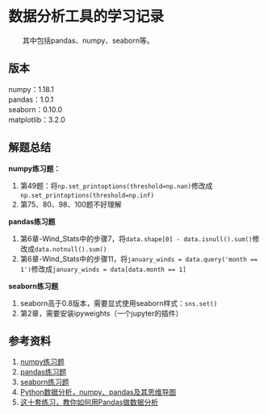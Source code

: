 # 数据分析工具的学习记录
&emsp;&emsp;其中包括pandas、numpy、seaborn等。  

## 版本
numpy：1.18.1  
pandas：1.0.1  
seaborn：0.10.0  
matplotlib：3.2.0

## 解题总结
**numpy练习题：**      
1. 第49题：将`np.set_printoptions(threshold=np.nan)`修改成`np.set_printoptions(threshold=np.inf)`
2. 第75、80、98、100题不好理解

**pandas练习题**
1. 第6章-Wind_Stats中的步骤7，将`data.shape[0] - data.isnull().sum()`修改成`data.notnull().sum()`
2. 第6章-Wind_Stats中的步骤11，将`january_winds = data.query('month == 1')`修改成`january_winds = data[data.month == 1]`

**seaborn练习题**
1. seaborn高于0.8版本，需要显式使用seaborn样式：`sns.set()`
2. 第2章，需要安装ipyweights（一个jupyter的插件）

## 参考资料
1. [numpy练习题](https://github.com/rougier/numpy-100)
2. [pandas练习题](https://github.com/guipsamora/pandas_exercises)
3. [seaborn练习题](https://github.com/blueliberty/Seaborn)
4. [Python数据分析，numpy、pandas及其思维导图](https://www.jianshu.com/p/9a9742693b0e)
5. [这十套练习，教你如何用Pandas做数据分析](https://www.kesci.com/api/notebooks/5c69407b336a0d002c184f46/RenderedContent)